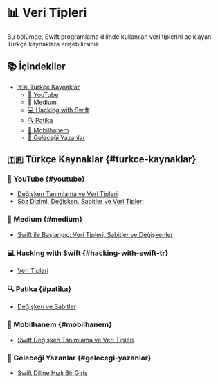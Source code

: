 # 📊 Veri Tipleri

Bu bölümde, Swift programlama dilinde kullanılan veri tiplerini açıklayan Türkçe kaynaklara erişebilirsiniz.

## 📚 İçindekiler

- <a href="#turkce-kaynaklar">🇹🇷 Türkçe Kaynaklar</a>
  - <a href="#youtube">🎥 YouTube</a>
  - <a href="#medium">📝 Medium</a>
  - <a href="#hacking-with-swift-tr">💻 Hacking with Swift</a>
  - <a href="#patika">🔍 Patika</a>
  - <a href="#mobilhanem">📱 Mobilhanem</a>
  - <a href="#gelecegi-yazanlar">🚀 Geleceği Yazanlar</a>


## 🇹🇷 Türkçe Kaynaklar {#turkce-kaynaklar}

### 🎥 YouTube {#youtube}

- [Değişken Tanımlama ve Veri Tipleri](https://www.youtube.com/watch?v=-3wBDSHwEQs)
- [Söz Dizimi, Değişken, Sabitler ve Veri Tipleri](https://www.youtube.com/watch?v=0it_7EojWEs&t=2s)

### 📝 Medium {#medium}

- [Swift ile Başlangıç: Veri Tipleri, Sabitler ve Değişkenler](https://medium.com/turkishkit/değişkenler-ve-sabitler-92222870efde)

### 💻 Hacking with Swift {#hacking-with-swift-tr}

- [Veri Tipleri](https://www.hackingwithswift.com/read/tr/0/3/veri-tipleri)

### 🔍 Patika {#patika}

- [Değişken ve Sabitler](https://academy.patika.dev/courses/swift/swift-fundamentals-variables-constants)

### 📱 Mobilhanem {#mobilhanem}

- [Swift Değişken Tanımlama ve Veri Tipleri](https://www.mobilhanem.com/swift-degisken-tanimlama-ve-veri-tipleri/)

### 🚀 Geleceği Yazanlar {#gelecegi-yazanlar}

- [Swift Diline Hızlı Bir Giriş](https://gelecegiyazanlar.turkcell.com.tr/konu/egitim/swift-ile-ios-101/swift-diline-hizli-bir-giris)

